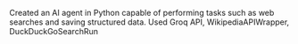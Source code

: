 Created an AI agent in Python capable of performing tasks such as web searches and saving structured data. Used Groq API, WikipediaAPIWrapper, DuckDuckGoSearchRun
